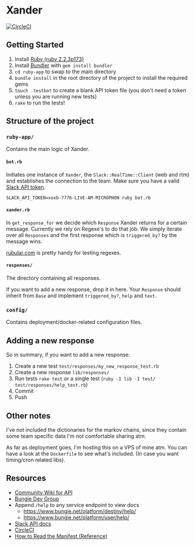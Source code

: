 # Xander

[![CircleCI](https://circleci.com/gh/wpp/xander/tree/master.svg?style=svg)](https://circleci.com/gh/wpp/xander/tree/master)

## Getting Started

1. Install [Ruby (ruby 2.2.3p173)](https://github.com/rbenv/ruby-build)
2. Install [Bundler](https://bundler.io) with `gem install bundler`
3. `cd ruby-app` to swap to the main directory
4. `bundle install` in the root directory of the project to install the required
   gems
5. `touch .testbot` to create a blank API token file (you don't need a token
   unless you are running new tests)
6. `rake` to run the tests!

## Structure of the project

### `ruby-app/`

Contains the main logic of Xander.

#### `bot.rb`

Initiates one instance of `Xander`, the `Slack::RealTime::Client` (web and rtm)
and establishes the connection to the team.
Make sure you have a valid [Slack API token](https://api.slack.com/tokens).

    SLACK_API_TOKEN=xoxb-7776-LIVE-AM-MICROPHON ruby bot.rb

#### `xander.rb`

In `get_response_for` we decide which `Response` Xander returns for a certain
message.  Currently we rely on Regexe's to do that job. We simply iterate over
all `Responses` and the first response which is `triggered_by?` by the message
wins.

[rubular.com](http://rubular.com) is pretty handy for testing regexes.

#### `responses/`

The directory containing all responses.

If you want to add a new response, drop it in here.  Your `Response` should
inherit from `Base` and implement `triggered_by?`, `help` and `text`.

### `config/`

Contains deployment/docker-related configuration files.


## Adding a new response

So in summary, if you want to add a new response:

1. Create a new test `test/responses/my_new_response_test.rb`
2. Create a new response `lib/responses/`
3. Run tests `rake test` or a single test
   (`ruby -I lib -I test/ test/responses/help_test.rb`)
4. Commit
5. Push


## Other notes

I've not included the dictionaries for the markov chains, since they contain
some team specific data I'm not comfortable sharing atm.

As far as deployment goes, I'm hosting this on a VPS of mine atm. You can have a
look at the `Dockerfile` to see what's included. (In case you want timing/cron
related libs).


## Resources

- [Community Wiki for API](https://destinydevs.github.io/BungieNetPlatform)
- [Bungie Dev Group](https://www.bungie.net/en/Clan/Forum/39966)
- Append `/help` to any service endpoint to view docs
    - https://www.bungie.net/platform/destiny/help/
    - https://www.bungie.net/platform/user/help/
- [Slack API docs](https://api.slack.com/rtm)
- [CircleCI](https://circleci.com/docs/gettingstarted/)
- [How to Read the Manifest
  (Reference)](https://www.bungie.net/en/Clan/Post/39966/105901734/0/0)
